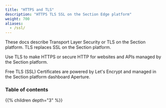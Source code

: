 ```yaml
---
title: "HTTPS and TLS"
description: "HTTPS TLS SSL on the Section Edge platform"
weight: 700
aliases:
  - /ssl/
---
```


These docs describe Transport Layer Security or TLS on the Section platform. TLS replaces SSL on the Section platform.

Use TLS to make HTTPS or secure HTTP for websites and APIs managed by the Section platform.

Free TLS (SSL) Certificates are powered by Let's Encrypt and managed in the Section platform dashboard Aperture.


### Table of contents

{{% children depth="3" %}}
